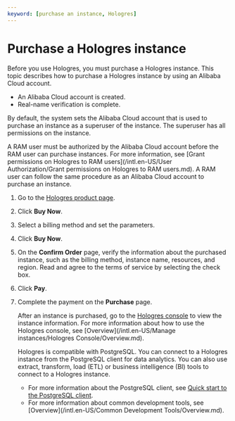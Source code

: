 ```yaml
---
keyword: [purchase an instance, Hologres]
---
```


# Purchase a Hologres instance

Before you use Hologres, you must purchase a Hologres instance. This topic describes how to purchase a Hologres instance by using an Alibaba Cloud account.

-   An Alibaba Cloud account is created.
-   Real-name verification is complete.

By default, the system sets the Alibaba Cloud account that is used to purchase an instance as a superuser of the instance. The superuser has all permissions on the instance.

A RAM user must be authorized by the Alibaba Cloud account before the RAM user can purchase instances. For more information, see [Grant permissions on Hologres to RAM users](/intl.en-US/User Authorization/Grant permissions on Hologres to RAM users.md). A RAM user can follow the same procedure as an Alibaba Cloud account to purchase an instance.

1.  Go to the [Hologres product page](https://www.alibabacloud.com/zh/product/hologres).

2.  Click **Buy Now**.

3.  Select a billing method and set the parameters.

4.  Click **Buy Now**.

5.  On the **Confirm Order** page, verify the information about the purchased instance, such as the billing method, instance name, resources, and region. Read and agree to the terms of service by selecting the check box.

6.  Click **Pay**.

7.  Complete the payment on the **Purchase** page.

    After an instance is purchased, go to the [Hologres console](https://hologram.console.aliyun.com/#/instance) to view the instance information. For more information about how to use the Hologres console, see [Overview](/intl.en-US/Manage instances/Hologres Console/Overview.md).

    Hologres is compatible with PostgreSQL. You can connect to a Hologres instance from the PostgreSQL client for data analytics. You can also use extract, transform, load \(ETL\) or business intelligence \(BI\) tools to connect to a Hologres instance.

    -   For more information about the PostgreSQL client, see [Quick start to the PostgreSQL client]().
    -   For more information about common development tools, see [Overview](/intl.en-US/Common Development Tools/Overview.md).

